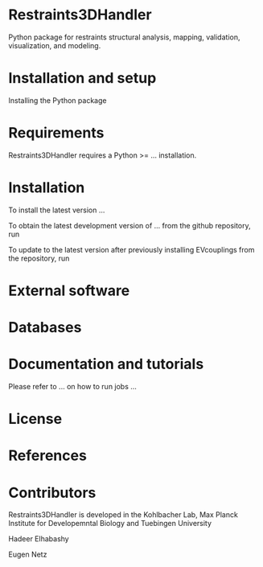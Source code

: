 # Restraints3DHandler
Python package for restraints structural analysis, mapping, validation, visualization, and modeling.

# Installation and setup
Installing the Python package


# Requirements
Restraints3DHandler requires a Python >=  ... installation. 


# Installation
To install the latest version ...


To obtain the latest development version of ... from the github repository, run

To update to the latest version after previously installing EVcouplings from the repository, run


# External software 


# Databases


# Documentation and tutorials
Please refer to ... on how to run jobs ...


# License


# References


# Contributors
Restraints3DHandler is developed in the Kohlbacher Lab, Max Planck Institute for Developemntal Biology and Tuebingen University 

Hadeer Elhabashy

Eugen Netz


